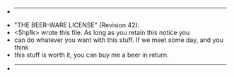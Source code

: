  * ----------------------------------------------------------------------------
 * "THE BEER-WARE LICENSE" (Revision 42):
 * <5hp1k> wrote this file.  As long as you retain this notice you
 * can do whatever you want with this stuff. If we meet some day, and you think
 * this stuff is worth it, you can buy me a beer in return.
 * ----------------------------------------------------------------------------
